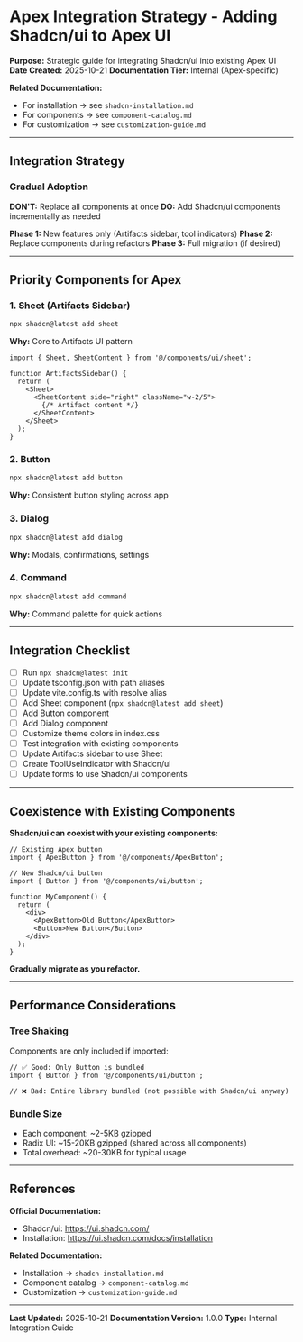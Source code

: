 # Apex Integration Strategy - Adding Shadcn/ui to Apex UI

**Purpose:** Strategic guide for integrating Shadcn/ui into existing Apex UI
**Date Created:** 2025-10-21
**Documentation Tier:** Internal (Apex-specific)

**Related Documentation:**
- For installation → see `shadcn-installation.md`
- For components → see `component-catalog.md`
- For customization → see `customization-guide.md`

---

## Integration Strategy

### Gradual Adoption

**DON'T:** Replace all components at once
**DO:** Add Shadcn/ui components incrementally as needed

**Phase 1:** New features only (Artifacts sidebar, tool indicators)
**Phase 2:** Replace components during refactors
**Phase 3:** Full migration (if desired)

---

## Priority Components for Apex

### 1. Sheet (Artifacts Sidebar)

```bash
npx shadcn@latest add sheet
```

**Why:** Core to Artifacts UI pattern

```tsx
import { Sheet, SheetContent } from '@/components/ui/sheet';

function ArtifactsSidebar() {
  return (
    <Sheet>
      <SheetContent side="right" className="w-2/5">
        {/* Artifact content */}
      </SheetContent>
    </Sheet>
  );
}
```

### 2. Button

```bash
npx shadcn@latest add button
```

**Why:** Consistent button styling across app

### 3. Dialog

```bash
npx shadcn@latest add dialog
```

**Why:** Modals, confirmations, settings

### 4. Command

```bash
npx shadcn@latest add command
```

**Why:** Command palette for quick actions

---

## Integration Checklist

- [ ] Run `npx shadcn@latest init`
- [ ] Update tsconfig.json with path aliases
- [ ] Update vite.config.ts with resolve alias
- [ ] Add Sheet component (`npx shadcn@latest add sheet`)
- [ ] Add Button component
- [ ] Add Dialog component
- [ ] Customize theme colors in index.css
- [ ] Test integration with existing components
- [ ] Update Artifacts sidebar to use Sheet
- [ ] Create ToolUseIndicator with Shadcn/ui
- [ ] Update forms to use Shadcn/ui components

---

## Coexistence with Existing Components

**Shadcn/ui can coexist with your existing components:**

```tsx
// Existing Apex button
import { ApexButton } from '@/components/ApexButton';

// New Shadcn/ui button
import { Button } from '@/components/ui/button';

function MyComponent() {
  return (
    <div>
      <ApexButton>Old Button</ApexButton>
      <Button>New Button</Button>
    </div>
  );
}
```

**Gradually migrate as you refactor.**

---

## Performance Considerations

### Tree Shaking

Components are only included if imported:

```tsx
// ✅ Good: Only Button is bundled
import { Button } from '@/components/ui/button';

// ❌ Bad: Entire library bundled (not possible with Shadcn/ui anyway)
```

### Bundle Size

- Each component: ~2-5KB gzipped
- Radix UI: ~15-20KB gzipped (shared across all components)
- Total overhead: ~20-30KB for typical usage

---

## References

**Official Documentation:**
- Shadcn/ui: https://ui.shadcn.com/
- Installation: https://ui.shadcn.com/docs/installation

**Related Documentation:**
- Installation → `shadcn-installation.md`
- Component catalog → `component-catalog.md`
- Customization → `customization-guide.md`

---

**Last Updated:** 2025-10-21
**Documentation Version:** 1.0.0
**Type:** Internal Integration Guide
